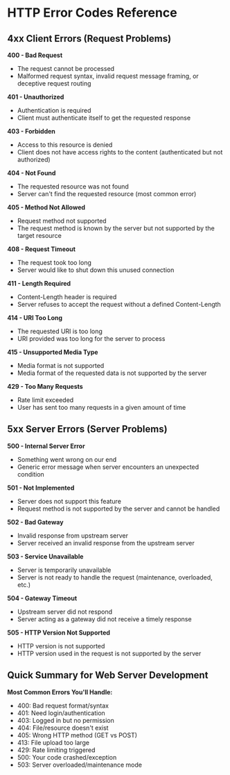 # HTTP Error Codes Reference

## 4xx Client Errors (Request Problems)

**400 - Bad Request**
- The request cannot be processed
- Malformed request syntax, invalid request message framing, or deceptive request routing

**401 - Unauthorized** 
- Authentication is required
- Client must authenticate itself to get the requested response

**403 - Forbidden**
- Access to this resource is denied
- Client does not have access rights to the content (authenticated but not authorized)

**404 - Not Found**
- The requested resource was not found
- Server can't find the requested resource (most common error)

**405 - Method Not Allowed**
- Request method not supported
- The request method is known by the server but not supported by the target resource

**408 - Request Timeout**
- The request took too long
- Server would like to shut down this unused connection

**411 - Length Required**
- Content-Length header is required
- Server refuses to accept the request without a defined Content-Length

**414 - URI Too Long**
- The requested URI is too long
- URI provided was too long for the server to process

**415 - Unsupported Media Type**
- Media format is not supported
- Media format of the requested data is not supported by the server

**429 - Too Many Requests**
- Rate limit exceeded
- User has sent too many requests in a given amount of time

## 5xx Server Errors (Server Problems)

**500 - Internal Server Error**
- Something went wrong on our end
- Generic error message when server encounters an unexpected condition

**501 - Not Implemented**
- Server does not support this feature
- Request method is not supported by the server and cannot be handled

**502 - Bad Gateway**
- Invalid response from upstream server
- Server received an invalid response from the upstream server

**503 - Service Unavailable**
- Server is temporarily unavailable
- Server is not ready to handle the request (maintenance, overloaded, etc.)

**504 - Gateway Timeout**
- Upstream server did not respond
- Server acting as a gateway did not receive a timely response

**505 - HTTP Version Not Supported**
- HTTP version is not supported
- HTTP version used in the request is not supported by the server

## Quick Summary for Web Server Development

**Most Common Errors You'll Handle:**
- 400: Bad request format/syntax
- 401: Need login/authentication  
- 403: Logged in but no permission
- 404: File/resource doesn't exist
- 405: Wrong HTTP method (GET vs POST)
- 413: File upload too large
- 429: Rate limiting triggered
- 500: Your code crashed/exception
- 503: Server overloaded/maintenance mode
